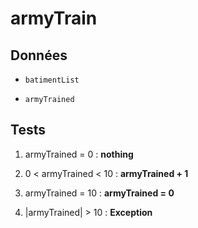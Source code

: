 # armyTrain

## Données

- `batimentList`

- `armyTrained`

## Tests

1. armyTrained = 0 : **nothing**

2. 0 < armyTrained < 10 : **armyTrained + 1**

3. armyTrained = 10 : **armyTrained = 0**

4. |armyTrained| > 10 : **Exception**
